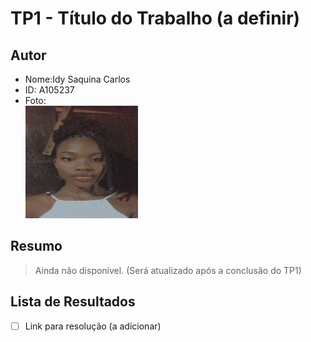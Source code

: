 # TP1 - Título do Trabalho (a definir)

## Autor
- Nome:Idy Saquina Carlos
- ID: A105237
- Foto:  
  ![Minha Foto](minhafoto.jpg)  

## Resumo
> Ainda não disponível. (Será atualizado após a conclusão do TP1)

## Lista de Resultados
- [ ] Link para resolução (a adicionar)
